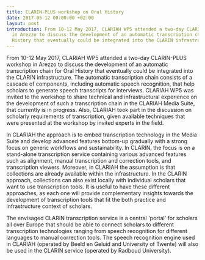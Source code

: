 ```yaml
---
title: CLARIN-PLUS workshop on Oral History
date: 2017-05-12 00:00:00 +02:00
layout: post
introduction: From 10-12 May 2017, CLARIAH WP5 attended a two-day CLARIN-PLUS workshop
  in Arezzo to discuss the development of an automatic transcription chain for Oral
  History that eventually could be integrated into the CLARIN infrastructure. 
---
```


From 10-12 May 2017, CLARIAH WP5 attended a two-day CLARIN-PLUS workshop in Arezzo to discuss the development of an automatic transcription chain for Oral History that eventually could be integrated into the CLARIN infrastructure. The automatic transcription chain consists of a cascade of components, including automatic speech recognition, that help scholars to generate speech transcripts for interviews. CLARIAH WP5 was invited to the workshop to share technical and infrastructural experience on the development of such a transcription chain in the CLARIAH Media Suite, that currently is in progress. Also, CLARIAH took part in the discussion on scholarly requirements of transcription, given available techniques that were presented at the workshop by invited experts in the field.

In CLARIAH the approach is to embed transcription technology in the Media Suite and develop advanced features bottom-up gradually with a strong focus on generic workflows and sustainability. In CLARIN, the focus is on a stand-alone transcription service containing various advanced features such as alignment, manual transcription and correction tools, and transcription viewers. Moreover, in CLARIAH the assumption is that collections are already available within the infrastructure. In the CLARIN approach, collections can also exist locally with individual scholars that want to use transcription tools. It is useful to have these different approaches, as each one will provide complementary insights towards the development of transcription tools that fit the both practice and infrastructure context of scholars.

The envisaged CLARIN transcription service is a central 'portal' for scholars all over Europe that should be able to connect scholars to different transcription technologies ranging from speech recognition for different languages to manual correction tools. The speech recognition engine used in CLARIAH (operated by Beeld en Geluid and University of Twente) will also be used in the CLARIN service (operated by Radboud University).
